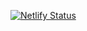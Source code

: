 [![Netlify Status](https://api.netlify.com/api/v1/badges/8be79277-3896-4e3f-8147-ca504ecc29e8/deploy-status)](https://app.netlify.com/sites/alvesks/deploys)
